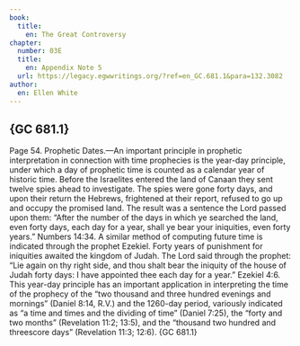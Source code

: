 ```yaml
---
book:
  title:
    en: The Great Controversy
chapter:
  number: 03E
  title:
    en: Appendix Note 5
  url: https://legacy.egwwritings.org/?ref=en_GC.681.1&para=132.3082
author:
  en: Ellen White
---
```


## {GC 681.1}

Page 54. Prophetic Dates.—An important principle in prophetic interpretation in connection with time prophecies is the year-day principle, under which a day of prophetic time is counted as a calendar year of historic time. Before the Israelites entered the land of Canaan they sent twelve spies ahead to investigate. The spies were gone forty days, and upon their return the Hebrews, frightened at their report, refused to go up and occupy the promised land. The result was a sentence the Lord passed upon them: “After the number of the days in which ye searched the land, even forty days, each day for a year, shall ye bear your iniquities, even forty years.” Numbers 14:34. A similar method of computing future time is indicated through the prophet Ezekiel. Forty years of punishment for iniquities awaited the kingdom of Judah. The Lord said through the prophet: “Lie again on thy right side, and thou shalt bear the iniquity of the house of Judah forty days: I have appointed thee each day for a year.” Ezekiel 4:6. This year-day principle has an important application in interpreting the time of the prophecy of the “two thousand and three hundred evenings and mornings” (Daniel 8:14, R.V.) and the 1260-day period, variously indicated as “a time and times and the dividing of time” (Daniel 7:25), the “forty and two months” (Revelation 11:2; 13:5), and the “thousand two hundred and threescore days” (Revelation 11:3; 12:6). {GC 681.1}
